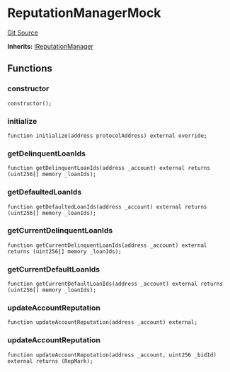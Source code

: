 # ReputationManagerMock
[Git Source](https://github.com/teller-protocol/teller-protocol-v2/blob/cc7fb9358a2518de7ee33e518ebac21eac498b0d/contracts/mock/ReputationManagerMock.sol)

**Inherits:**
[IReputationManager](/contracts/interfaces/IReputationManager.sol/interface.IReputationManager.md)


## Functions
### constructor


```solidity
constructor();
```

### initialize


```solidity
function initialize(address protocolAddress) external override;
```

### getDelinquentLoanIds


```solidity
function getDelinquentLoanIds(address _account) external returns (uint256[] memory _loanIds);
```

### getDefaultedLoanIds


```solidity
function getDefaultedLoanIds(address _account) external returns (uint256[] memory _loanIds);
```

### getCurrentDelinquentLoanIds


```solidity
function getCurrentDelinquentLoanIds(address _account) external returns (uint256[] memory _loanIds);
```

### getCurrentDefaultLoanIds


```solidity
function getCurrentDefaultLoanIds(address _account) external returns (uint256[] memory _loanIds);
```

### updateAccountReputation


```solidity
function updateAccountReputation(address _account) external;
```

### updateAccountReputation


```solidity
function updateAccountReputation(address _account, uint256 _bidId) external returns (RepMark);
```

